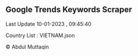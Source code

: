 

## Google Trends Keywords Scraper 
 
Last Update 10-01-2023 , 09:45:40

Country List :
VIETNAM.json



© Abdul Muttaqin 
